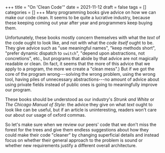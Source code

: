 +++
title = "On 'Clean Code'"
date = 2021-11-12
draft = false
tags = []
categories = []
+++
Many programming books give advice on how we can make our code clean. It seems to be quite a lucrative industry, because these keeping coming out year after year and programmers keep buying them.

Unfortunately, these books mostly concern themselves with what the *text* of the code ought to look like, and not with what the *code itself* ought to be.
They give advice such as "use meaningful names", "keep methods short", "prefer dynamic dispatch to `switch`", "depend upon abstractions, not concretions", etc., but programs that abide by that advice are not magically readable or clean.
(In fact, it seems that the more of this advice that we apply to a program, the more we create a "clean mess".)
But if we got the core of the program wrong---solving the wrong problem, using the wrong tool, having piles of unnecessary abstractions---no amount of advice about using private fields instead of public ones is going to meaningfully improve our program.

These books should be understood as our industry's *Strunk and White* or *The Chicago Manual of Style*: the advice they give on what _text_ ought to look like can be useful, but if an article is uninteresting, readers won't care our about our usage of oxford commas.

So let's make sure when we review our peers' code that we don't miss the forest for the trees and give them endless suggestions about how they could make their code "cleaner" by changing superficial details and instead focus on whether their general approach to the problem is sound or whether new requirements justify a different overall architecture.
